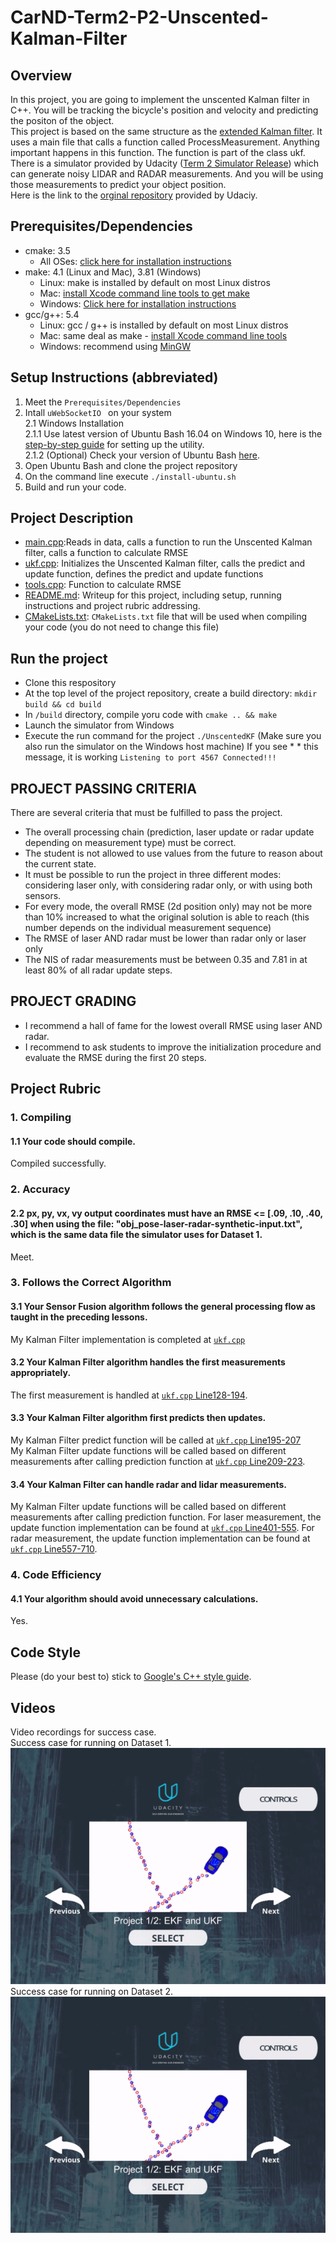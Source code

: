 # CarND-Term2-P2-Unscented-Kalman-Filter  
## Overview  
In this project, you are going to implement the unscented Kalman filter in C++. You will be tracking the bicycle's position and velocity and predicting the positon of the object.  
This project is based on the same structure as the [extended Kalman filter](https://github.com/ikcGitHub/CarND-Term2-P1-Extended-Kalman-Filter). It uses a main file that calls a function called ProcessMeasurement. Anything important happens in this function. The function is part of the class ukf.  
There is a simulator provided by Udacity ([Term 2 Simulator Release](https://github.com/udacity/self-driving-car-sim/releases/)) which can generate noisy LIDAR and RADAR measurements. And you will be using those measurements to predict your object position.  
Here is the link to the [orginal repository](https://github.com/udacity/CarND-Unscented-Kalman-Filter-Project) provided by Udaciy.  
## Prerequisites/Dependencies  
* cmake: 3.5  
  * All OSes: [click here for installation instructions](https://cmake.org/install/)  
* make: 4.1 (Linux and Mac), 3.81 (Windows)  
  * Linux: make is installed by default on most Linux distros  
  * Mac: [install Xcode command line tools to get make](https://developer.apple.com/xcode/features/)  
  * Windows: [Click here for installation instructions](http://gnuwin32.sourceforge.net/packages/make.htm)  
* gcc/g++: 5.4  
  * Linux: gcc / g++ is installed by default on most Linux distros  
  * Mac: same deal as make - [install Xcode command line tools](https://developer.apple.com/xcode/features)  
  * Windows: recommend using [MinGW](http://www.mingw.org/)  
## Setup Instructions (abbreviated)  
1. Meet the `Prerequisites/Dependencies`  
2. Intall `uWebSocketIO ` on your system  
  2.1 Windows Installation  
  2.1.1 Use latest version of Ubuntu Bash 16.04 on Windows 10, here is the [step-by-step guide](https://www.howtogeek.com/249966/how-to-install-and-use-the-linux-bash-shell-on-windows-10/) for setting up the utility.  
  2.1.2 (Optional) Check your version of Ubuntu Bash [here](https://www.howtogeek.com/278152/how-to-update-the-windows-bash-shell/).  
3. Open Ubuntu Bash and clone the project repository  
4. On the command line execute `./install-ubuntu.sh`  
5. Build and run your code.  
## Project Description  
- [main.cpp](./src/main.cpp):Reads in data, calls a function to run the Unscented Kalman filter, calls a function to calculate RMSE
- [ukf.cpp](./src/ukf.cpp): Initializes the Unscented Kalman filter, calls the predict and update function, defines the predict and update functions
- [tools.cpp](./src/tools.cpp): Function to calculate RMSE
- [README.md](./README.md): Writeup for this project, including setup, running instructions and project rubric addressing.  
- [CMakeLists.txt](./CMakeLists.txt): `CMakeLists.txt` file that will be used when compiling your code (you do not need to change this file)
## Run the project  
* Clone this respository
* At the top level of the project repository, create a build directory: `mkdir build && cd build`
* In `/build` directory, compile yoru code with `cmake .. && make`
* Launch the simulator from Windows
* Execute the run command for the project `./UnscentedKF` (Make sure you also run the simulator on the Windows host machine) If you see * * this message, it is working `Listening to port 4567 Connected!!!`
## PROJECT PASSING CRITERIA  
There are several criteria that must be fulfilled to pass the project.
- The overall processing chain (prediction, laser update or radar update depending on measurement type) must be correct.
- The student is not allowed to use values from the future to reason about the current state.
- It must be possible to run the project in three different modes: considering laser only, with considering radar only, or with using both sensors.
- For every mode, the overall RMSE (2d position only) may not be more than 10% increased to what the original solution is able to reach (this number depends on the individual measurement sequence)
- The RMSE of laser AND radar must be lower than radar only or laser only
- The NIS of radar measurements must be between 0.35 and 7.81 in at least 80% of all radar update steps.
## PROJECT GRADING  
- I recommend a hall of fame for the lowest overall RMSE using laser AND radar.
- I recommend to ask students to improve the initialization procedure and evaluate the RMSE during the first 20 steps.
## Project Rubric  
### 1. Compiling  
#### 1.1 Your code should compile.  
Compiled successfully.  
### 2. Accuracy  
#### 2.2 px, py, vx, vy output coordinates must have an RMSE <= [.09, .10, .40, .30] when using the file: "obj_pose-laser-radar-synthetic-input.txt", which is the same data file the simulator uses for Dataset 1.  
Meet.
### 3. Follows the Correct Algorithm  
#### 3.1 Your Sensor Fusion algorithm follows the general processing flow as taught in the preceding lessons.  
My Kalman Filter implementation is completed at [`ukf.cpp`](./src/ukf.cpp)  
#### 3.2 Your Kalman Filter algorithm handles the first measurements appropriately.  
The first measurement is handled at [`ukf.cpp` Line128-194](./src/ukf.cpp#L128-L194).  
#### 3.3 Your Kalman Filter algorithm first predicts then updates.  
My Kalman Filter predict function will be called at [`ukf.cpp` Line195-207](./src/ukf.cpp#L195-L207)  
My Kalman Filter update functions will be called based on different measurements after calling prediction function at [`ukf.cpp` Line209-223](./src/ukf.cpp#L209-L223).  
#### 3.4 Your Kalman Filter can handle radar and lidar measurements.  
My Kalman Filter update functions will be called based on different measurements after calling prediction function. For laser measurement, the update function implementation can be found at [`ukf.cpp` Line401-555](./src/ukf.cpp#L401-L555). For radar measurement, the update function implementation can be found at [`ukf.cpp` Line557-710](./src/ukf.cpp#L557-L710).  
### 4. Code Efficiency  
#### 4.1 Your algorithm should avoid unnecessary calculations.  
Yes.  
## Code Style  
Please (do your best to) stick to [Google's C++ style guide](https://google.github.io/styleguide/cppguide.html).
## Videos
Video recordings for success case.  
Success case for running on Dataset 1.  
![Successful running on dataset 1](./videos/CarND-Term2-P2-Database1-self_driving_car_nanodegree_program_6_23_2018_7_17_39_PM.gif)  
Success case for running on Dataset 2.  
![Successful running on dataset 2](./videos/CarND-Term2-P2-Database2-self_driving_car_nanodegree_program_6_23_2018_7_18_27_PM.gif)  
